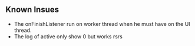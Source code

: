 Known Insues
-----
- The onFinishListener run on worker thread when he must have on the UI thread.
- The log of active only show 0 but works rsrs
